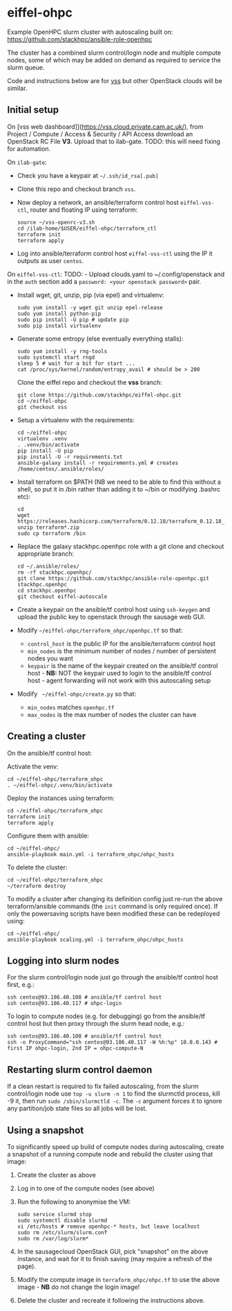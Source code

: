 # eiffel-ohpc

Example OpenHPC slurm cluster with autoscaling built on:
https://github.com/stackhpc/ansible-role-openhpc

The cluster has a combined slurm control/login node and multiple compute nodes, some of which may be added on demand as required to service the slurm queue.

Code and instructions below are for [vss](https://vss.cloud.private.cam.ac.uk/) but other OpenStack clouds will be similar.

## Initial setup

On [vss web dashboard]](https://vss.cloud.private.cam.ac.uk/), from Project / Compute / Access & Security / API Access download an OpenStack RC File **V3**. Upload that to ilab-gate.
TODO: this will need fixing for automation.

On `ilab-gate`:
- Check you have a keypair at `~/.ssh/id_rsa[.pub]`
- Clone this repo and checkout branch `vss`.
- Now deploy a network, an ansible/terraform control host `eiffel-vss-ctl`, router and floating IP  using terraform:

  ```shell
  source ~/vss-openrc-v3.sh
  cd /ilab-home/$USER/eiffel-ohpc/terraform_ctl
  terraform init
  terraform apply
  ```
- Log into ansible/terraform control host `eiffel-vss-ctl` using the IP it outputs as user `centos`.

On `eiffel-vss-ctl`:
TODO: - Upload clouds.yaml to ~/.config/openstack and in the `auth` section add a `password: <your openstack password>` pair.
- Install wget, git, unzip, pip (via epel) and virtualenv:

  ```shell
  sudo yum install -y wget git unzip epel-release
  sudo yum install python-pip
  sudo pip install -U pip # update pip
  sudo pip install virtualenv
  ```

- Generate some entropy (else eventually everything stalls):

  ```shell
  sudo yum install -y rng-tools
  sudo systemctl start rngd
  sleep 5 # wait for a bit for start ...
  cat /proc/sys/kernel/random/entropy_avail # should be > 200
  ```

  Clone the eiffel repo and checkout the **vss** branch:

  ```shell
  git clone https://github.com/stackhpc/eiffel-ohpc.git 
  cd ~/eiffel-ohpc
  git checkout vss
  ```

- Setup a virtualenv with the requirements:

  ```shell
  cd ~/eiffel-ohpc
  virtualenv .venv
  . .venv/bin/activate
  pip install -U pip
  pip install -U -r requirements.txt
  ansible-galaxy install -r requirements.yml # creates /home/centos/.ansible/roles/
  ```

- Install terraform on $PATH (NB we need to be able to find this without a shell, so put it in /bin rather than adding it to ~/bin or modifying .bashrc etc):

  ```shell
  cd
  wget https://releases.hashicorp.com/terraform/0.12.18/terraform_0.12.18_linux_amd64.zip
  unzip terraform*.zip
  sudo cp terraform /bin
  ```

- Replace the galaxy stackhpc.openhpc role with a git clone and checkout appropriate branch:

  ```shell
  cd ~/.ansible/roles/
  rm -rf stackhpc.openhpc/
  git clone https://github.com/stackhpc/ansible-role-openhpc.git stackhpc.openhpc
  cd stackhpc.openhpc
  git checkout eiffel-autoscale
  ```

- Create a keypair on the ansible/tf control host using `ssh-keygen` and upload the public key to openstack through the sausage web GUI.

- Modify  `~/eiffel-ohpc/terraform_ohpc/openhpc.tf` so that:

    - `control_host` is the public IP for the ansible/terraform control host
    - `min_nodes` is the minimum number of nodes / number of persistent nodes you want
    - `keypair` is the name of the keypair created on the ansible/tf control host - **NB:** NOT the keypair used to login 
      to the ansible/tf control host - agent forwarding will not work with this autoscaling setup
    
- Modify ` ~/eiffel-ohpc/create.py` so that:

    - `min_nodes` matches `openhpc.tf`
    - `max_nodes` is the max number of nodes the cluster can have

## Creating a cluster

On the ansible/tf control host:

Activate the venv:

```shell
cd ~/eiffel-ohpc/terraform_ohpc
. ~/eiffel-ohpc/.venv/bin/activate
```

Deploy the instances using terraform:

```shell
cd ~/eiffel-ohpc/terraform_ohpc
terraform init
terraform apply
```

Configure them with ansible:

```shell
cd ~/eiffel-ohpc/
ansible-playbook main.yml -i terraform_ohpc/ohpc_hosts
```

To delete the cluster:

```shell
cd ~/eiffel-ohpc/terraform_ohpc
~/terraform destroy
```

To modify a cluster after changing its definition config just re-run the above terraform/ansible commands (the `init` command is only required once). If only the powersaving scripts have been modified these can be redeployed using:

```shell
cd ~/eiffel-ohpc/
ansible-playbook scaling.yml -i terraform_ohpc/ohpc_hosts
```

## Logging into slurm nodes

For the slurm control/login node just go through the ansible/tf control host first, e.g.:

```shell
ssh centos@93.186.40.108 # ansible/tf control host
ssh centos@93.186.40.117 # ohpc-login
```

To login to compute nodes (e.g. for debugging) go from the ansible/tf control host but then proxy through the slurm head node, e.g.:

```shell
ssh centos@93.186.40.108 # ansible/tf control host
ssh -o ProxyCommand="ssh centos@93.186.40.117 -W %h:%p" 10.0.0.143 # first IP ohpc-login, 2nd IP = ohpc-compute-N
```

## Restarting slurm control daemon
If a clean restart is required to fix failed autoscaling, from the slurm control/login node use `top -u slurm -n 1` to find the slurmctld process, kill -9 it, then run `sudo /sbin/slurmctld -c`. The `-c` argument forces it to ignore any partition/job state files so all jobs will be lost.

## Using a snapshot
To significantly speed up build of compute nodes during autoscaling, create a snapshot of a running compute node and rebuild the cluster using that image:

1. Create the cluster as above

2. Log in to one of the compute nodes (see above)

3. Run the following to anonymise the VM:

   ```shell
   sudo service slurmd stop
   sudo systemctl disable slurmd
   vi /etc/hosts # remove openhpc-* hosts, but leave localhost
   sudo rm /etc/slurm/slurm.conf
   sudo rm /var/log/slurm*
   ```

4. In the sausagecloud OpenStack GUI, pick "snapshot" on the above instance, and wait for it to finish saving (may require a refresh of the page).

5. Modify the compute image in `terraform_ohpc/ohpc.tf` to use the above image - **NB** do not change the login image!

6. Delete the cluster and recreate it following the instructions above.
